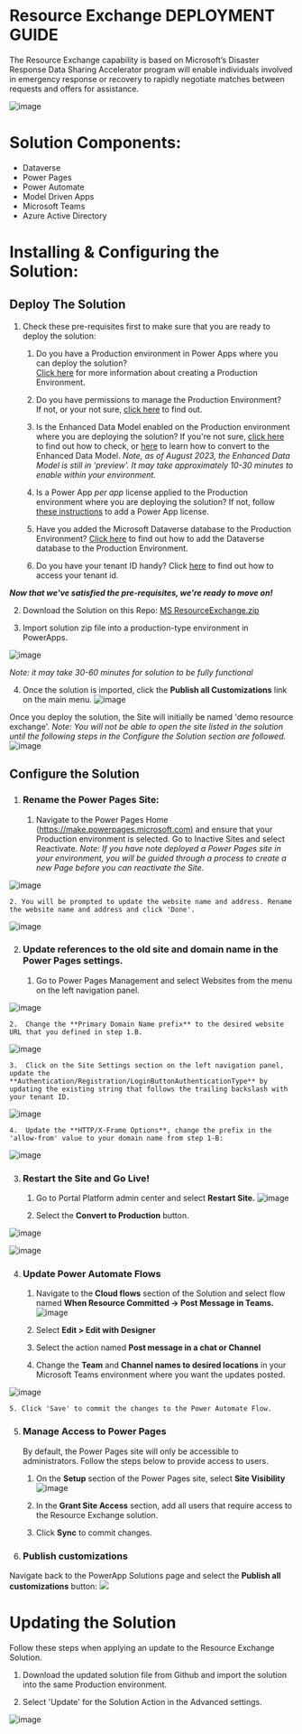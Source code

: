 # Resource Exchange DEPLOYMENT GUIDE

The Resource Exchange capability is based on Microsoft’s Disaster Response Data Sharing Accelerator program will enable individuals involved in emergency response or recovery to rapidly negotiate matches between requests and offers for assistance. 

![image](https://github.com/GH-International/ResourceExchange/assets/527590/6db274e6-773c-45fd-bf56-14703bf9f1ec)


# Solution Components:

-   Dataverse
-   Power Pages
-   Power Automate
-   Model Driven Apps
-   Microsoft Teams
-   Azure Active Directory


# Installing & Configuring the Solution: 

## Deploy The Solution

1.  Check these pre-requisites first to make sure that you are ready to deploy the solution:

    1.  Do you have a Production environment in Power Apps where you can deploy the solution?  
    [Click here](https://learn.microsoft.com/en-us/power-platform/admin/environments-overview) for more information about creating a Production Environment.

    2.  Do you have permissions to manage the Production Environment?  
    If not, or your not sure, [click here](https://learn.microsoft.com/en-us/power-platform/admin/control-user-access) to find out.

    3.  Is the Enhanced Data Model enabled on the Production environment where you are deploying the solution? 
    If you're not sure, [click here](https://learn.microsoft.com/en-us/power-platform/admin/environments-overview) to find out how to check, or [here](https://learn.microsoft.com/en-us/power-pages/admin/enhanced-data-model#enable-the-enhanced-data-model-in-an-environment) to learn how to convert to the Enhanced Data Model. *Note, as of August 2023, the Enhanced Data Model is still in 'preview'. It may take approximately 10-30 minutes to enable within your environment.*

    5.  Is a Power App *per app* license applied to the Production environment where you are deploying the solution? 
    If not, follow [these instructions](https://learn.microsoft.com/en-us/power-platform/admin/about-powerapps-perapp) to add a Power App license.

    6.  Have you added the Microsoft Dataverse database to the Production Environment? 
    [Click here](https://learn.microsoft.com/en-us/power-platform/admin/create-database) to find out how to add the Dataverse database to the Production Environment.

    7.  Do you have your tenant ID handy? 
    Click [here](https://learn.microsoft.com/en-us/azure/active-directory/fundamentals/how-to-find-tenant) to find out how to access your tenant id.

***Now that we've satisfied the pre-requisites, we're ready to move on!***

2.  Download the Solution on this Repo: [MS ResourceExchange.zip](https://github.com/GH-International/ResourceExchange/raw/main/MSResourceExchange.zip)

3.  Import solution zip file into a production-type environment in PowerApps.

![image](https://github.com/GH-International/ResourceExchange/assets/527590/50e6e833-bc1b-412e-b423-04e4d8b16141)

*Note: it may take 30-60 minutes for solution to be fully functional*

4. Once the solution is imported, click the **Publish all Customizations** link on the main menu.
![image](https://github.com/GH-International/ResourceExchange/assets/527590/e91fde0a-06ac-4d6b-8e64-59f1e6db74ab)

Once you deploy the solution, the Site will initially be named 'demo resource exchange'. *Note: You will not be able to open the site listed in the solution until the following steps in the **Configure the Solution* section are followed.**
![image](https://github.com/GH-International/ResourceExchange/assets/527590/ee979761-12d2-43b0-8679-b458115ca83a)

## Configure the Solution

1. ### Rename the Power Pages Site:
    1. Navigate to the Power Pages Home ([https://make.powerpages.microsoft.com)](https://make.powerpages.microsoft.com) and ensure that your Production environment is selected. Go to Inactive Sites and select Reactivate.  *Note: If you have note deployed a Power Pages site in your environment, you will be guided through a process to create a new Page before you can reactivate the Site.*

![image](https://github.com/GH-International/ResourceExchange/assets/527590/9aa68285-7d4a-4d0d-990b-c89fd3a6426c)

    2. You will be prompted to update the website name and address. Rename the website name and address and click 'Done'.

![image](https://github.com/GH-International/ResourceExchange/assets/527590/42976eb6-ab03-4cfc-a6f5-21c523f4ee3a)


2. ### Update references to the old site and domain name in the Power Pages settings.

    1.  Go to Power Pages Management and select Websites from the menu on the left navigation panel.

![image](https://github.com/GH-International/ResourceExchange/assets/527590/c638011c-e5ae-4376-8db0-54da876cb782)


    2.  Change the **Primary Domain Name prefix** to the desired website URL that you defined in step 1.B.

![image](https://github.com/GH-International/ResourceExchange/assets/527590/f3fa4601-5889-4cb4-baf5-dd7107d61723)


    3.  Click on the Site Settings section on the left navigation panel, update the **Authentication/Registration/LoginButtonAuthenticationType** by updating the existing string that follows the trailing backslash with your tenant ID.
    
![image](https://github.com/GH-International/ResourceExchange/assets/527590/83692327-c47c-46bb-96c1-36f01d6f0633)

    4.  Update the **HTTP/X-Frame Options**, change the prefix in the 'allow-from' value to your domain name from step 1-B:

![image](https://github.com/GH-International/ResourceExchange/assets/527590/f595990b-4fb6-4caf-87f7-d99cc3ef222d)


3. ### Restart the Site and Go Live!

    1.  Go to Portal Platform admin center and select **Restart Site.**
   ![image](https://github.com/GH-International/ResourceExchange/assets/527590/b1e0fadb-bebb-4844-9258-43b571927595)


    2.  Select the **Convert to Production** button.

![image](https://github.com/GH-International/ResourceExchange/assets/527590/401cfc88-776f-41bf-9b7e-90f6a3a1c60d)

![image](https://github.com/GH-International/ResourceExchange/assets/527590/25f0322a-91c6-4924-870d-707a2ab0829a)


4. ### Update Power Automate Flows

    1.  Navigate to the **Cloud flows** section of the Solution and select flow named **When Resource Committed -\> Post Message in Teams.**
       ![image](https://github.com/GH-International/ResourceExchange/assets/527590/75cd88b1-961e-4b3c-9aec-65557a54b5ab)

    3.  Select **Edit \> Edit with Designer**

    4.  Select the action named **Post message in a chat or Channel**

    5.  Change the **Team** and **Channel names to desired locations** in your Microsoft Teams environment where you want the updates posted.

![image](https://github.com/GH-International/ResourceExchange/assets/527590/3355da79-0b3b-48fe-b93c-ec717f7e8b2d)

    5. Click 'Save' to commit the changes to the Power Automate Flow.


5. ### Manage Access to Power Pages
   By default, the Power Pages site will only be accessible to administrators. Follow the steps below to provide access to users.
    1.  On the **Setup** section of the Power Pages site, select **Site Visibility**
![image](https://github.com/GH-International/ResourceExchange/assets/527590/17938cb4-791e-4646-93c1-4e22eb81f00e)

    2.  In the **Grant Site Access** section, add all users that require access to the Resource Exchange solution.
    3.  Click **Sync** to commit changes. 
    
7. ### Publish customizations
Navigate back to the PowerApp Solutions page and select the **Publish all customizations** button: 
<img src="https://github.com/GH-International/ResourceExchange/assets/527590/269b1440-69f2-4ef5-82bb-3e2b32d9fcc5">

    
# Updating the Solution
Follow these steps when applying an update to the Resource Exchange Solution.

1. Download the updated solution file from Github and import the solution into the same Production environment.

2. Select 'Update' for the Solution Action in the Advanced settings.

![image](https://github.com/GH-International/ResourceExchange/assets/527590/b70452cb-a17c-4604-a6bd-3002a63ebe12)
